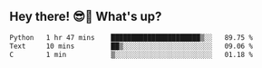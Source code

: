 ## Hey there! 😎👋 What's up?

<!--START_SECTION:waka-->

```txt
Python   1 hr 47 mins    ██████████████████████▒░░   89.75 %
Text     10 mins         ██▒░░░░░░░░░░░░░░░░░░░░░░   09.06 %
C        1 min           ▒░░░░░░░░░░░░░░░░░░░░░░░░   01.18 %
```

<!--END_SECTION:waka-->
